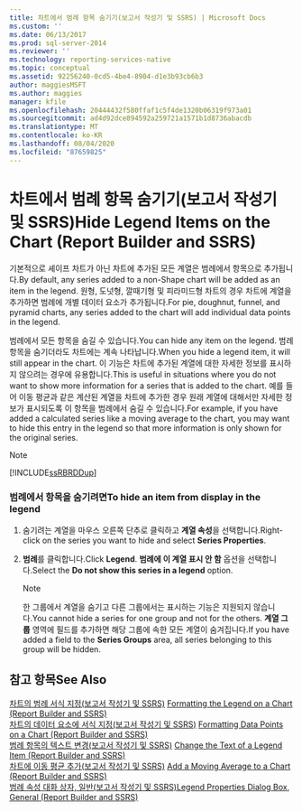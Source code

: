 ```yaml
---
title: 차트에서 범례 항목 숨기기(보고서 작성기 및 SSRS) | Microsoft Docs
ms.custom: ''
ms.date: 06/13/2017
ms.prod: sql-server-2014
ms.reviewer: ''
ms.technology: reporting-services-native
ms.topic: conceptual
ms.assetid: 92256240-0cd5-4be4-8904-d1e3b93cb6b3
author: maggiesMSFT
ms.author: maggies
manager: kfile
ms.openlocfilehash: 20444432f580ffaf1c5f4de1320b06319f973a01
ms.sourcegitcommit: ad4d92dce894592a259721a1571b1d8736abacdb
ms.translationtype: MT
ms.contentlocale: ko-KR
ms.lasthandoff: 08/04/2020
ms.locfileid: "87659825"
---
```

# <a name="hide-legend-items-on-the-chart-report-builder-and-ssrs"></a><span data-ttu-id="aa12c-102">차트에서 범례 항목 숨기기(보고서 작성기 및 SSRS)</span><span class="sxs-lookup"><span data-stu-id="aa12c-102">Hide Legend Items on the Chart (Report Builder and SSRS)</span></span>
  <span data-ttu-id="aa12c-103">기본적으로 셰이프 차트가 아닌 차트에 추가된 모든 계열은 범례에서 항목으로 추가됩니다.</span><span class="sxs-lookup"><span data-stu-id="aa12c-103">By default, any series added to a non-Shape chart will be added as an item in the legend.</span></span> <span data-ttu-id="aa12c-104">원형, 도넛형, 깔때기형 및 피라미드형 차트의 경우 차트에 계열을 추가하면 범례에 개별 데이터 요소가 추가됩니다.</span><span class="sxs-lookup"><span data-stu-id="aa12c-104">For pie, doughnut, funnel, and pyramid charts, any series added to the chart will add individual data points in the legend.</span></span>  
  
 <span data-ttu-id="aa12c-105">범례에서 모든 항목을 숨길 수 있습니다.</span><span class="sxs-lookup"><span data-stu-id="aa12c-105">You can hide any item on the legend.</span></span> <span data-ttu-id="aa12c-106">범례 항목을 숨기더라도 차트에는 계속 나타납니다.</span><span class="sxs-lookup"><span data-stu-id="aa12c-106">When you hide a legend item, it will still appear in the chart.</span></span> <span data-ttu-id="aa12c-107">이 기능은 차트에 추가된 계열에 대한 자세한 정보를 표시하지 않으려는 경우에 유용합니다.</span><span class="sxs-lookup"><span data-stu-id="aa12c-107">This is useful in situations where you do not want to show more information for a series that is added to the chart.</span></span> <span data-ttu-id="aa12c-108">예를 들어 이동 평균과 같은 계산된 계열을 차트에 추가한 경우 원래 계열에 대해서만 자세한 정보가 표시되도록 이 항목을 범례에서 숨길 수 있습니다.</span><span class="sxs-lookup"><span data-stu-id="aa12c-108">For example, if you have added a calculated series like a moving average to the chart, you may want to hide this entry in the legend so that more information is only shown for the original series.</span></span>  
  
> [!NOTE]  
>  [!INCLUDE[ssRBRDDup](../../includes/ssrbrddup-md.md)]  
  
### <a name="to-hide-an-item-from-display-in-the-legend"></a><span data-ttu-id="aa12c-109">범례에서 항목을 숨기려면</span><span class="sxs-lookup"><span data-stu-id="aa12c-109">To hide an item from display in the legend</span></span>  
  
1.  <span data-ttu-id="aa12c-110">숨기려는 계열을 마우스 오른쪽 단추로 클릭하고 **계열 속성**을 선택합니다.</span><span class="sxs-lookup"><span data-stu-id="aa12c-110">Right-click on the series you want to hide and select **Series Properties**.</span></span>  
  
2.  <span data-ttu-id="aa12c-111">**범례**를 클릭합니다.</span><span class="sxs-lookup"><span data-stu-id="aa12c-111">Click **Legend**.</span></span> <span data-ttu-id="aa12c-112">**범례에 이 계열 표시 안 함** 옵션을 선택합니다.</span><span class="sxs-lookup"><span data-stu-id="aa12c-112">Select the **Do not show this series in a legend** option.</span></span>  
  
    > [!NOTE]  
    >  <span data-ttu-id="aa12c-113">한 그룹에서 계열을 숨기고 다른 그룹에서는 표시하는 기능은 지원되지 않습니다.</span><span class="sxs-lookup"><span data-stu-id="aa12c-113">You cannot hide a series for one group and not for the others.</span></span> <span data-ttu-id="aa12c-114">**계열 그룹** 영역에 필드를 추가하면 해당 그룹에 속한 모든 계열이 숨겨집니다.</span><span class="sxs-lookup"><span data-stu-id="aa12c-114">If you have added a field to the **Series Groups** area, all series belonging to this group will be hidden.</span></span>  
  
## <a name="see-also"></a><span data-ttu-id="aa12c-115">참고 항목</span><span class="sxs-lookup"><span data-stu-id="aa12c-115">See Also</span></span>  
 <span data-ttu-id="aa12c-116">[차트의 범례 서식 지정&#40;보고서 작성기 및 SSRS&#41;](chart-legend-formatting-report-builder.md) </span><span class="sxs-lookup"><span data-stu-id="aa12c-116">[Formatting the Legend on a Chart &#40;Report Builder and SSRS&#41;](chart-legend-formatting-report-builder.md) </span></span>  
 <span data-ttu-id="aa12c-117">[차트의 데이터 요소에 서식 지정&#40;보고서 작성기 및 SSRS&#41;](formatting-data-points-on-a-chart-report-builder-and-ssrs.md) </span><span class="sxs-lookup"><span data-stu-id="aa12c-117">[Formatting Data Points on a Chart &#40;Report Builder and SSRS&#41;](formatting-data-points-on-a-chart-report-builder-and-ssrs.md) </span></span>  
 <span data-ttu-id="aa12c-118">[범례 항목의 텍스트 변경&#40;보고서 작성기 및 SSRS&#41;](chart-legend-change-item-text-report-builder.md) </span><span class="sxs-lookup"><span data-stu-id="aa12c-118">[Change the Text of a Legend Item &#40;Report Builder and SSRS&#41;](chart-legend-change-item-text-report-builder.md) </span></span>  
 <span data-ttu-id="aa12c-119">[차트에 이동 평균 추가&#40;보고서 작성기 및 SSRS&#41;](add-a-moving-average-to-a-chart-report-builder-and-ssrs.md) </span><span class="sxs-lookup"><span data-stu-id="aa12c-119">[Add a Moving Average to a Chart &#40;Report Builder and SSRS&#41;](add-a-moving-average-to-a-chart-report-builder-and-ssrs.md) </span></span>  
 [<span data-ttu-id="aa12c-120">범례 속성 대화 상자, 일반&#40;보고서 작성기 및 SSRS&#41;</span><span class="sxs-lookup"><span data-stu-id="aa12c-120">Legend Properties Dialog Box, General &#40;Report Builder and SSRS&#41;</span></span>](../legend-properties-dialog-box-general-report-builder-and-ssrs.md)  
  
  
